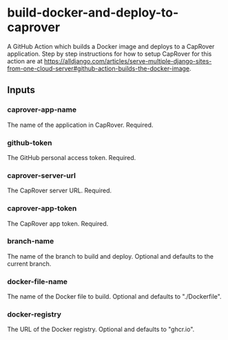 # build-docker-and-deploy-to-caprover

A GitHub Action which builds a Docker image and deploys to a CapRover application. Step by step instructions for how to setup CapRover for this action are at https://alldjango.com/articles/serve-multiple-django-sites-from-one-cloud-server#github-action-builds-the-docker-image.

## Inputs

### caprover-app-name

The name of the application in CapRover. Required.

### github-token

The GitHub personal access token. Required.

### caprover-server-url

The CapRover server URL. Required.

### caprover-app-token

The CapRover app token. Required.

### branch-name

The name of the branch to build and deploy. Optional and defaults to the current branch.

### docker-file-name

The name of the Docker file to build. Optional and defaults to "./Dockerfile".

### docker-registry

The URL of the Docker registry. Optional and defaults to "ghcr.io".

